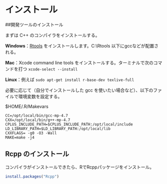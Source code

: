 # インストール

##開発ツールのインストール

まずは C++ のコンパイラをインストールする。

**Windows**：[Rtools](https://cran.r-project.org/bin/windows/Rtools/index.html) をインストールします。C:\\Rtools 以下にgccなどが配置される。

**Mac**：Xcode command line tools をインストールする。ターミナルで次のコマンドを打つ `xcode-select --install`

**Linux**：例えば
`sudo apt-get install r-base-dev texlive-full`



必要に応じて（自分でインストールした gcc を使いたい場合など）、以下のファイルで環境変数を設定する。


$HOME/.R/Makevars

```
CC=/opt/local/bin/gcc-mp-4.7
CXX=/opt/local/bin/g++-mp-4.7
CPLUS_INCLUDE_PATH=$CPLUS_INCLUDE_PATH:/opt/local/include
LD_LIBRARY_PATH=$LD_LIBRARY_PATH:/opt/local/lib
CXXFLAGS= -g0 -O3 -Wall
MAKE=make -j4
```


## Rcpp のインストール 

コンパイラがインストールできたら、RでRcppパッケージをインストール。

```r
install.packages("Rcpp")
```